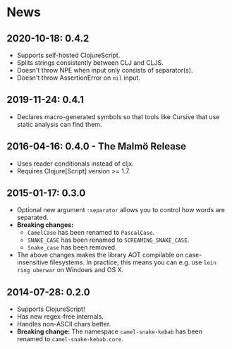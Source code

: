 # News

## 2020-10-18: 0.4.2

* Supports self-hosted ClojureScript.
* Splits strings consistently between CLJ and CLJS.
* Doesn't throw NPE when input only consists of separator(s).
* Doesn't throw AssertionError on `nil` input.

## 2019-11-24: 0.4.1

* Declares macro-generated symbols so that tools like Cursive that use static analysis can find them.

## 2016-04-16: 0.4.0 - The Malmö Release

* Uses reader conditionals instead of cljx.
* Requires Clojure[Script] version >= 1.7.

## 2015-01-17: 0.3.0

* Optional new argument `:separator` allows you to control how words are separated.
* **Breaking changes:**
  * `CamelCase` has been renamed to `PascalCase`.
  * `SNAKE_CASE` has been renamed to `SCREAMING_SNAKE_CASE`.
  * `Snake_case` has been removed.
* The above changes makes the library AOT compilable on case-insensitive filesystems.
  In practice, this means you can e.g. use `lein ring uberwar` on Windows and OS X.

## 2014-07-28: 0.2.0

* Supports ClojureScript!
* Has new regex-free internals.
* Handles non-ASCII chars better.
* **Breaking change:** The namespace `camel-snake-kebab` has been renamed to `camel-snake-kebab.core`.
